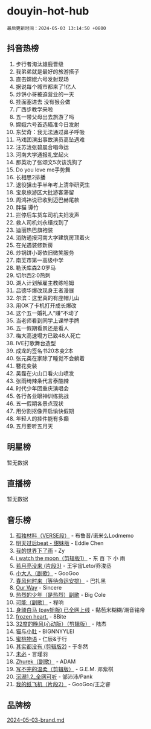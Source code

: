 # douyin-hot-hub

`最后更新时间：2024-05-03 13:14:50 +0800`

## 抖音热榜

1. 步行者淘汰雄鹿晋级
1. 我弟弟就是最好的旅游搭子
1. 直击嫦娥六号发射现场
1. 据说每个城市都来了1亿人
1. 炒饼小哥被迫营业的一天
1. 挂面塞进去 没有猴会做
1. 广西步教学来啦
1. 五一带父母出去旅游了吗
1. 嫦娥六号首选瞄准今日发射
1. 东契奇：我无法通过鼻子呼吸
1. 马戏团演出事故演员高坠遇难
1. 汪苏泷张碧晨合唱命运
1. 河南大学通报礼堂起火
1. 那英劝了张颂文5次该洗狗了
1. Do you love me手势舞
1. 长相思2排播
1. 退役狙击手半年考上清华研究生
1. 宝泉旅游区大批游客滞留
1. 周鸿祎说已收到迈巴赫尾款
1. 胖猫 谭竹
1. 拦停后车货车司机夫妇发声
1. 救人司机刘永缙找到了
1. 迪丽热巴旗袍装
1. 消防通报河南大学建筑房顶着火
1. 在光遇装修新房
1. 炒锅饼小哥依旧微笑服务
1. 南芜市第一高级中学
1. 勒沃库森2:0罗马
1. 切尔西2:0热刺
1. 湖人计划解雇主教练哈姆
1. 吕德华爆改现身王者漫展
1. 尔滨：这里真的有座帽儿山
1. 用OK了卡机打开成长爆改
1. 这个五一婚礼人“赚”不动了
1. 当老师看到同学上课举手牌
1. 五一假期看景还是看人
1. 梅大高速塌方已致48人死亡
1. IVE打歌舞台造型
1. 成龙的签名书20本变2本
1. 张元英在家除了睡觉不会躺着
1. 簪花变装
1. 吴磊在火山口看火山喷发
1. 张雨绮辣条代言泰酷辣
1. 时代少年团重庆演唱会
1. 各行各业眼神训练挑战
1. 五一假期各景点现状
1. 用分割抠像开启愉快假期
1. 年轻人的挂件能有多癫
1. 五月要听五月天

## 明星榜

暂无数据

## 直播榜

暂无数据

## 音乐榜

1. [孤独材料（VERSE段）](https://sf5-hl-cdn-tos.douyinstatic.com/obj/tos-cn-ve-2774/ocX7glDNHYlwFeYrGQfBZoThtvPWy8tCCEBGKQ) - 布鲁昔/诺米么Lodmemo
1. [明天过后beat - 甜妹版](https://sf6-cdn-tos.douyinstatic.com/obj/tos-cn-ve-2774/osMLYeeoMm04CZyaI91XUDF8OzLRLgePKALGHI) - Eddie Chen
1. [我的世界下了雨](https://sf3-cdn-tos.douyinstatic.com/obj/tos-cn-ve-2774/o85sBiwXIByH9bWIMAEEOoiQ1o1m9Afn15BspE) - Zy
1. [i watch the moon（剪辑版1）](https://sf5-hl-cdn-tos.douyinstatic.com/obj/tos-cn-ve-2774/o0I9mSChzHZANMJIEBfkCQzzg6N5WAcVtqft9P) - 东 百 下 小 雨
1. [若月亮没来 (片段3)](https://sf5-hl-cdn-tos.douyinstatic.com/obj/tos-cn-ve-2774/okfyEUsGW1B1ovJi5JiN9IjvAT2lMwA054GoEB) - 王宇宙Leto/乔浚丞
1. [小大人（副歌）](https://sf27-cdn-tos.douyinstatic.com/obj/tos-cn-ve-2774/oIhaDwehWhLFsVIG7QIICLLazDNGJAGg5geeb4) - GooGoo
1. [春风何时来（等待命运安排）](https://sf5-hl-cdn-tos.douyinstatic.com/obj/tos-cn-ve-2774/oICBNbD3gelMfB4WgiD1KI2jQtXZE2FgHLwtsl) - 巴扎黑
1. [Our Way](https://sf5-hl-cdn-tos.douyinstatic.com/obj/tos-cn-ve-2774/o8tPEkQgQNCe0DPeFwZzYrbqLlnzBBrYidWkEZ) - Sincere
1. [热烈的少年（是热烈）副歌](https://sf27-cdn-tos.douyinstatic.com/obj/tos-cn-ve-2774/owVNI0CLDAUMtSz6TEYvfFBFL4UDFFhLfgK8fa) - Big Cole
1. [可能（副歌）](https://sf5-hl-cdn-tos.douyinstatic.com/obj/tos-cn-ve-2774/cde1731888894259b333569393c2fb51) - 程响
1. [身骑白马 (pay姐版) 已全网上线](https://sf27-cdn-tos.douyinstatic.com/obj/tos-cn-ve-2774/oQLO5ZgLsFkaDhdIIveF2zUCgfweY0gWaH4AQG) - 黏苞米糊糊/潮音铭帝
1. [frozen heart.](https://sf5-hl-cdn-tos.douyinstatic.com/obj/tos-cn-ve-2774/oIIWJfyjIACZA9zQMtnJ6hQQhFC4vhCupoRBsO) - 8Bite
1. [32度的晚风(心动版）（剪辑版）](https://sf5-hl-cdn-tos.douyinstatic.com/obj/tos-cn-ve-2774/owNyabsyWdzUulxhoJfK8IBXgp0UMQAHpvGh2B) - 陆杰
1. [猫与小肚](https://sf3-cdn-tos.douyinstatic.com/obj/tos-cn-ve-2774/osZeoClMECgK8DYl6VebABgbchEtPYQjZEnRtd) - BIGNNYYLEI
1. [蜜桃物语](https://sf5-hl-cdn-tos.douyinstatic.com/obj/tos-cn-ve-2774/oIhOSCZtIACtYU4XQkngiW9kCBfVD1Fz9IYeqL) - 仁辰&于行
1. [其实都没有 (剪辑版2)](https://sf5-hl-cdn-tos.douyinstatic.com/obj/tos-cn-ve-2774/oEBNQenHZtBhxYjGgUDQk0BCHTigQafgFlbQ7k) - 于冬然
1. [未必](https://sf5-hl-cdn-tos.douyinstatic.com/obj/tos-cn-ve-2774/ogntQMFnKQDZUgTCYuJgfLEtleYZZFxBQqhhFB) - 言瑾羽
1. [Zhurek（副歌）](https://sf3-cdn-tos.douyinstatic.com/obj/tos-cn-ve-2774/ooQm8FBZQDlf0btEYgVpCcSCQfrdJGBEKZYBGS) - ADAM
1. [写不完的温柔（剪辑版）](https://sf3-cdn-tos.douyinstatic.com/obj/tos-cn-ve-2774/oYBzzZQJ233GfwkemJJffAIWgeIYrjZfWhHTcG) - G.E.M. 邓紫棋
1. [沉溺1.2_全网可听](https://sf27-cdn-tos.douyinstatic.com/obj/tos-cn-ve-2774/ok2QoiBqsWAX9McZmWiI9gAB0EzwD4Xj6yfmtH) - 邹沛沛/Pank
1. [我的纸飞机（片段2）](https://sf27-cdn-tos.douyinstatic.com/obj/tos-cn-ve-2774/oM2ZrKcg2CD5AeRB2gkeXOFB1IxAGJdZPazYHf) - GooGoo/王之睿

## 品牌榜

[2024-05-03-brand.md](2024-05-03-brand.md)

